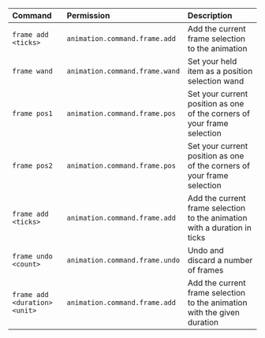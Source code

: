 | Command | Permission | Description |
| :------ | :--------- | :---------- |
| `frame add <ticks>` | `animation.command.frame.add` | Add the current frame selection to the animation |
| `frame wand` | `animation.command.frame.wand` | Set your held item as a position selection wand |
| `frame pos1` | `animation.command.frame.pos` | Set your current position as one of the corners of your frame selection |
| `frame pos2` | `animation.command.frame.pos` | Set your current position as one of the corners of your frame selection |
| `frame add <ticks>` | `animation.command.frame.add` | Add the current frame selection to the animation with a duration in ticks |
| `frame undo <count>` | `animation.command.frame.undo` | Undo and discard a number of frames |
| `frame add <duration> <unit>` | `animation.command.frame.add` | Add the current frame selection to the animation with the given duration |